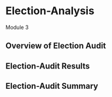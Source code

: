# Election-Analysis
Module 3
## Overview of Election Audit


## Election-Audit Results
## Election-Audit Summary
